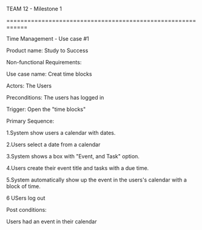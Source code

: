 TEAM 12 - Milestone 1 





============================================================



Time Management - Use case #1

Product name: Study to Success

Non-functional Requirements:

Use case name: Creat time blocks

Actors: The Users

Preconditions: The users has logged in

Trigger: Open the "time blocks"

Primary Sequence: 

1.System show users a calendar with dates.

2.Users select a date from a calendar

3.System shows a box with "Event, and Task" option.

4.Users create their event title and tasks with a due time.

5.System automatically show up the event in the users's calendar with a block of time.

6 USers log out

Post conditions:

Users had an event in their calendar
